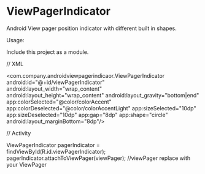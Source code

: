 # ViewPagerIndicator
Android View pager position indicator with different built in shapes.
 

Usage:

Include this project as a module.  

// XML 

<com.company.androidviewpagerindicaor.ViewPagerIndicator
android:id="@+id/viewPagerIndicator"
android:layout_width="wrap_content" 
android:layout_height="wrap_content"
android:layout_gravity="bottom|end" 
app:colorSelected="@color/colorAccent"
app:colorDeselected="@color/colorAccentLight"
app:sizeSelected="10dp"
app:sizeDeselected="10dp"
app:gap="8dp"
app:shape="circle"
android:layout_marginBottom="8dp"/>


// Activity

ViewPagerIndicator pagerIndicator = findViewById(R.id.viewPagerIndicator);
pagerIndicator.attachToViewPager(viewPager);  //viewPager replace with your ViewPager
